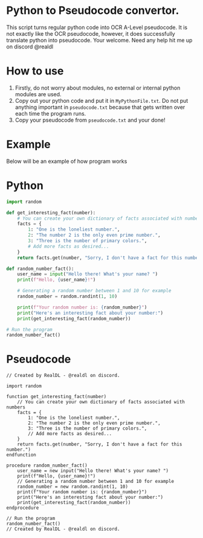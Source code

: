 # Python to Pseudocode convertor.

This script turns regular python code into OCR A-Level pseudocode. It is not exactly like the OCR pseudocode, however, it does successfully translate python into pseudocode. Your welcome. Need any help hit me up on discord @realdl

# How to use

1. Firstly, do not worry about modules, no external or internal python modules are used.
2. Copy out your python code and put it in `MyPythonFile.txt`. Do not put anything important in `pseudocode.txt` because that gets written over each time the program runs.
3. Copy your pseudocode from `pseudocode.txt` and your done!

# Example
Below will be an example of how program works

# Python
```py
import random

def get_interesting_fact(number):
    # You can create your own dictionary of facts associated with numbers
    facts = {
        1: "One is the loneliest number.",
        2: "The number 2 is the only even prime number.",
        3: "Three is the number of primary colors.",
        # Add more facts as desired...
    }
    return facts.get(number, "Sorry, I don't have a fact for this number.")

def random_number_fact():
    user_name = input("Hello there! What's your name? ")
    print(f"Hello, {user_name}!")

    # Generating a random number between 1 and 10 for example
    random_number = random.randint(1, 10)

    print(f"Your random number is: {random_number}")
    print("Here's an interesting fact about your number:")
    print(get_interesting_fact(random_number))

# Run the program
random_number_fact()
```

# Pseudocode
```
// Created by RealDL - @realdl on discord.

import random

function get_interesting_fact(number)
    // You can create your own dictionary of facts associated with numbers
    facts = {
        1: "One is the loneliest number.",
        2: "The number 2 is the only even prime number.",
        3: "Three is the number of primary colors.",
        // Add more facts as desired...
    }
    return facts.get(number, "Sorry, I don't have a fact for this number.")
endfunction

procedure random_number_fact()
    user_name = new input("Hello there! What's your name? ")
    print(f"Hello, {user_name}!")
    // Generating a random number between 1 and 10 for example
    random_number = new random.randint(1, 10)
    print(f"Your random number is: {random_number}")
    print("Here's an interesting fact about your number:")
    print(get_interesting_fact(random_number))
endprocedure

// Run the program
random_number_fact()
// Created by RealDL - @realdl on discord.
```
